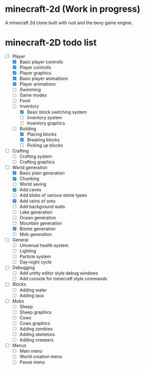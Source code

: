 # minecraft-2d (Work in progress)
A minecraft 2d clone built with rust and the bevy game engine.

# minecraft-2D todo list

- [ ] Player
  - [x] Basic player controlls
  - [x] Player controlls
  - [x] Player graphics
  - [x] Basic player animations
  - [x] Player animations
  - [ ] Swimming
  - [ ] Game modes
  - [ ] Food
  - [ ] Inventory
    - [x] Basic block switching system
    - [ ] Inventory system
    - [ ] Inventory graphics
  - [ ] Building
    - [x] Placing blocks
    - [x] Breaking blocks
    - [ ] Picking up blocks

- [ ] Crafting
  - [ ] Crafting system
  - [ ] Crafting graphics

- [ ] World generation
  - [x] Basic plain generation
  - [x] Chunking
  - [ ] World saving
  - [x] Add caves
  - [ ] Add blobs of various stone types
  - [x] Add veins of ores
  - [ ] Add background walls
  - [ ] Lake generation
  - [ ] Ocean generation
  - [ ] Mountain generation
  - [x] Biome generation
  - [ ] Mob generation

- [ ] General
  - [ ] Universal health system
  - [ ] Lighting
  - [ ] Particle system
  - [ ] Day-night cycle

- [ ] Debugging
  - [ ] Add untity editor style debug windows
  - [ ] Add console for minecraft style commands
  
- [ ] Blocks
  - [ ] Adding water
  - [ ] Adding lava

- [ ] Mobs
  - [ ] Sheep
  - [ ] Sheep graphics
  - [ ] Cows
  - [ ] Cows graphics
  - [ ] Adding zombies
  - [ ] Adding skeletons
  - [ ] Adding creepers

- [ ] Menus
  - [ ] Main menu
  - [ ] World creation menu
  - [ ] Pause menu